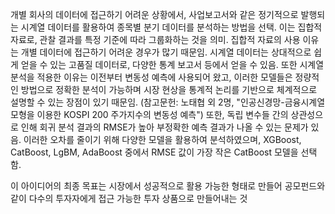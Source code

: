 개별 회사의 데이터에 접근하기 어려운 상황에서, 사업보고서와 같은 정기적으로 발행되는 시계열 데이터를 활용하여 종목별 분기 데이터를 분석하는 방법을 선택. 이는 집합적 자료로, 관찰 결과를 특정 기준에 따라 그룹화하는 것을 의미. 집합적 자료의 사용 이유는 개별 데이터에 접근하기 어려운 경우가 많기 때문임. 시계열 데이터는 상대적으로 쉽게 얻을 수 있는 고품질 데이터로, 다양한 통계 보고서 등에서 얻을 수 있음.
또한 시계열 분석을 적용한 이유는 이전부터 변동성 예측에 사용되어 왔고, 이러한 모델들은 정량적인 방법으로 정확한 분석이 가능하며 시장 현상을 통계적 논리를 기반으로 체계적으로 설명할 수 있는 장점이 있기 때문임. (참고문헌: 노태협 외 2명, "인공신경망-금융시계열 모형을 이용한 KOSPI 200 주가지수의 변동성 예측")
또한, 독립 변수들 간의 상관성으로 인해 회귀 분석 결과의 RMSE가 높아 부정확한 예측 결과가 나올 수 있는 문제가 있음. 이러한 오차를 줄이기 위해 다양한 모델을 활용하여 분석하였으며, XGBoost, CatBoost, LgBM, AdaBoost 중에서 RMSE 값이 가장 작은 CatBoost 모델을 선택함.

이 아이디어의 최종 목표는 시장에서 성공적으로 활용 가능한 형태로 만들어 공모펀드와 같이 다수의 투자자에게 접근 가능한 투자 상품으로 만들어내는 것
